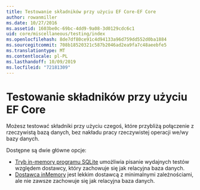```yaml
---
title: Testowanie składników przy użyciu EF Core-EF Core
author: rowanmiller
ms.date: 10/27/2016
ms.assetid: 1603be0c-69bc-4dd9-9a08-3d0129cdc6c1
uid: core/miscellaneous/testing/index
ms.openlocfilehash: 8de7df80ce91c4d94133a96d759dd552d0ba1884
ms.sourcegitcommit: 708b18520321c587b2046ad2ea9fa7c48aeebfe5
ms.translationtype: MT
ms.contentlocale: pl-PL
ms.lasthandoff: 10/09/2019
ms.locfileid: "72181309"
---
```

# <a name="testing-components-using-ef-core"></a>Testowanie składników przy użyciu EF Core

Możesz testować składniki przy użyciu czegoś, które przybliżą połączenie z rzeczywistą bazą danych, bez nakładu pracy rzeczywistej operacji we/wy bazy danych.

Dostępne są dwie główne opcje:
 * [Tryb in-memory programu SQLite](sqlite.md) umożliwia pisanie wydajnych testów względem dostawcy, który zachowuje się jak relacyjna baza danych.
 * [Dostawca inMemory](in-memory.md) jest lekkim dostawcą z minimalnymi zależnościami, ale nie zawsze zachowuje się jak relacyjna baza danych.
